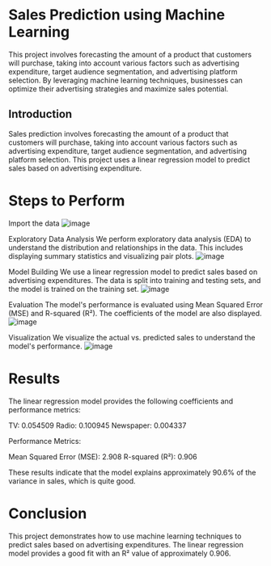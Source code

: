 # Sales Prediction using Machine Learning

This project involves forecasting the amount of a product that customers will purchase, taking into account various factors such as advertising expenditure, target audience segmentation, and advertising platform selection. By leveraging machine learning techniques, businesses can optimize their advertising strategies and maximize sales potential.

## Introduction

Sales prediction involves forecasting the amount of a product that customers will purchase, taking into account various factors such as advertising expenditure, target audience segmentation, and advertising platform selection. This project uses a linear regression model to predict sales based on advertising expenditure.

# Steps to Perform

Import the data
![image](https://github.com/user-attachments/assets/d111f5b0-d812-48d1-9547-7aa7bf8f5012)

Exploratory Data Analysis
We perform exploratory data analysis (EDA) to understand the distribution and relationships in the data. This includes displaying summary statistics and visualizing pair plots.
![image](https://github.com/user-attachments/assets/f106ee1f-b5ac-4188-ae1b-485f9a958281)

Model Building
We use a linear regression model to predict sales based on advertising expenditures. The data is split into training and testing sets, and the model is trained on the training set.
![image](https://github.com/user-attachments/assets/a1cf484e-6f60-45c4-91ed-727f57618100)

Evaluation
The model's performance is evaluated using Mean Squared Error (MSE) and R-squared (R²). The coefficients of the model are also displayed.
![image](https://github.com/user-attachments/assets/b94cebee-f378-4faf-b350-b5b2057b0fcc)

Visualization
We visualize the actual vs. predicted sales to understand the model's performance.
![image](https://github.com/user-attachments/assets/4e3fe5a1-02a3-4920-8589-2493394362c0)

# Results
The linear regression model provides the following coefficients and performance metrics:

TV: 0.054509
Radio: 0.100945
Newspaper: 0.004337

Performance Metrics:

Mean Squared Error (MSE): 2.908
R-squared (R²): 0.906

These results indicate that the model explains approximately 90.6% of the variance in sales, which is quite good.

# Conclusion
This project demonstrates how to use machine learning techniques to predict sales based on advertising expenditures. 
The linear regression model provides a good fit with an R² value of approximately 0.906.


